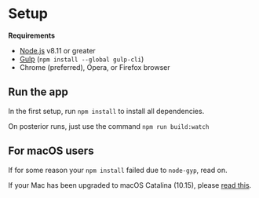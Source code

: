 # Setup

**Requirements**

- [Node.js](https://nodejs.org) v8.11 or greater
- [Gulp](https://gulpjs.com/) (`npm install --global gulp-cli`)
- Chrome (preferred), Opera, or Firefox browser

## Run the app

In the first setup, run `npm install` to install all dependencies.

On posterior runs, just use the command `npm run build:watch`

## For macOS users

If for some reason your `npm install` failed due to `node-gyp`, read on.

If your Mac has been upgraded to macOS Catalina (10.15), please [read this](https://github.com/nodejs/node-gyp/blob/master/macOS_Catalina.md).
